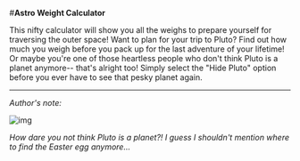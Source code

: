 #__Astro Weight Calculator__

This nifty calculator will show you all the weighs to prepare yourself for traversing the outer space! Want to plan for your trip to Pluto? Find out how much you weigh before you pack up for the last adventure of your lifetime! Or maybe you're one of those heartless people who don't think Pluto is a planet anymore-- that's alright too! Simply select the "Hide Pluto" option before you ever have to see that pesky planet again.

---
*Author's note:*

![img](https://vintagespace.files.wordpress.com/2011/11/pluto-science-class.gif)

*How dare you not think Pluto is a planet?! I guess I shouldn't mention where to find the Easter egg anymore...*